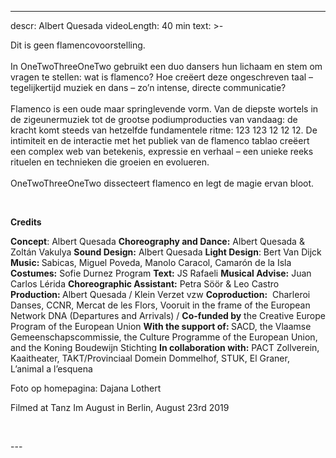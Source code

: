 
---
descr: Albert Quesada
videoLength: 40 min
text: >-
  <p>Dit is geen flamencovoorstelling.<br><br>In OneTwoThreeOneTwo gebruikt een duo dansers hun lichaam en stem om vragen te stellen: wat is flamenco? Hoe creëert deze ongeschreven taal – tegelijkertijd muziek en dans – zo’n intense, directe communicatie?<br><br>Flamenco is een oude maar springlevende vorm. Van de diepste wortels in de zigeunermuziek tot de grootse podiumproducties van vandaag: de kracht komt steeds van hetzelfde fundamentele ritme: 123 123 12 12 12. De intimiteit en de interactie met het publiek van de flamenco tablao creëert een complex web van betekenis, expressie en verhaal – een unieke reeks rituelen en technieken die groeien en evolueren.<br><br>OneTwoThreeOneTwo dissecteert flamenco en legt de magie ervan bloot.</p><p>‍</p><p><strong>Credits</strong></p><p><strong>Concept</strong>: Albert Quesada <strong>Choreography and Dance:</strong> Albert Quesada &amp; Zoltán Vakulya <strong>Sound Design:</strong> Albert Quesada <strong>Light Design</strong>: Bert Van Dijck <strong>Music: </strong>Sabicas, Miguel Poveda, Manolo Caracol, Camarón de la Isla <strong>Costumes:</strong> Sofie Durnez Program <strong>Text:</strong> JS Rafaeli <strong>Musical Advise:</strong> Juan Carlos Lérida <strong>Choreographic Assistant:</strong> Petra Söör &amp; Leo Castro <strong>Production: </strong>Albert Quesada / Klein Verzet vzw <strong>Coproduction:</strong> &nbsp;Charleroi Danses, CCNR, Mercat de les Flors, Vooruit in the frame of the European Network DNA (Departures and Arrivals) / <strong>Co-funded by</strong> the Creative Europe Program of the European Union <strong>With the support of: </strong>SACD, the Vlaamse Gemeenschapscommissie, the Culture Programme of the European Union, and the Koning Boudewijn Stichting <strong>In collaboration with:</strong> PACT Zollverein, Kaaitheater, TAKT/Provinciaal Domein Dommelhof, STUK, El Graner, L’animal a l’esquena</p><p>Foto op homepagina: Dajana Lothert</p><p>Filmed at Tanz Im August in Berlin, August 23rd 2019</p><p>‍</p>
---

